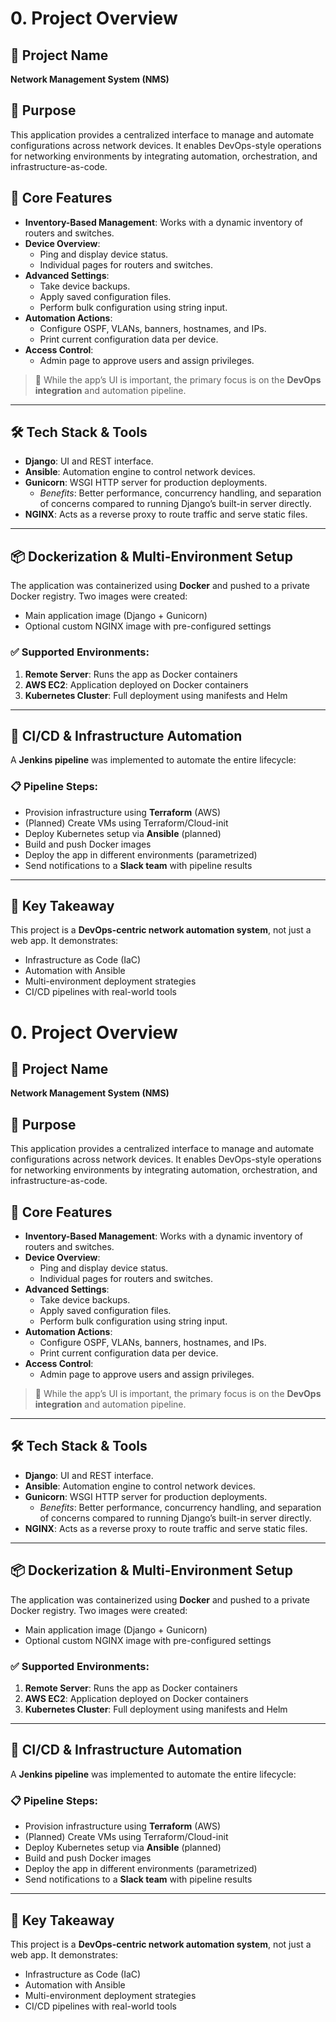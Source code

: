 # 0. Project Overview

## 📌 Project Name
**Network Management System (NMS)**

## 🚀 Purpose
This application provides a centralized interface to manage and automate configurations across network devices. It enables DevOps-style operations for networking environments by integrating automation, orchestration, and infrastructure-as-code.

## 🎯 Core Features

- **Inventory-Based Management**: Works with a dynamic inventory of routers and switches.
- **Device Overview**: 
  - Ping and display device status.
  - Individual pages for routers and switches.
- **Advanced Settings**:
  - Take device backups.
  - Apply saved configuration files.
  - Perform bulk configuration using string input.
- **Automation Actions**:
  - Configure OSPF, VLANs, banners, hostnames, and IPs.
  - Print current configuration data per device.
- **Access Control**:
  - Admin page to approve users and assign privileges.

> 🧠 While the app’s UI is important, the primary focus is on the **DevOps integration** and automation pipeline.

---

## 🛠️ Tech Stack & Tools

- **Django**: UI and REST interface.
- **Ansible**: Automation engine to control network devices.
- **Gunicorn**: WSGI HTTP server for production deployments.
  - *Benefits*: Better performance, concurrency handling, and separation of concerns compared to running Django’s built-in server directly.
- **NGINX**: Acts as a reverse proxy to route traffic and serve static files.

---

## 📦 Dockerization & Multi-Environment Setup

The application was containerized using **Docker** and pushed to a private Docker registry. Two images were created:
- Main application image (Django + Gunicorn)
- Optional custom NGINX image with pre-configured settings

### ✅ Supported Environments:
1. **Remote Server**: Runs the app as Docker containers
2. **AWS EC2**: Application deployed on Docker containers
3. **Kubernetes Cluster**: Full deployment using manifests and Helm

---

## 🔁 CI/CD & Infrastructure Automation

A **Jenkins pipeline** was implemented to automate the entire lifecycle:

### 📋 Pipeline Steps:
- Provision infrastructure using **Terraform** (AWS)
- (Planned) Create VMs using Terraform/Cloud-init
- Deploy Kubernetes setup via **Ansible** (planned)
- Build and push Docker images
- Deploy the app in different environments (parametrized)
- Send notifications to a **Slack team** with pipeline results

---

## 🧠 Key Takeaway

This project is a **DevOps-centric network automation system**, not just a web app. It demonstrates:
- Infrastructure as Code (IaC)
- Automation with Ansible
- Multi-environment deployment strategies
- CI/CD pipelines with real-world tools





# 0. Project Overview

## 📌 Project Name
**Network Management System (NMS)**

## 🚀 Purpose
This application provides a centralized interface to manage and automate configurations across network devices. It enables DevOps-style operations for networking environments by integrating automation, orchestration, and infrastructure-as-code.

## 🎯 Core Features

- **Inventory-Based Management**: Works with a dynamic inventory of routers and switches.
- **Device Overview**: 
  - Ping and display device status.
  - Individual pages for routers and switches.
- **Advanced Settings**:
  - Take device backups.
  - Apply saved configuration files.
  - Perform bulk configuration using string input.
- **Automation Actions**:
  - Configure OSPF, VLANs, banners, hostnames, and IPs.
  - Print current configuration data per device.
- **Access Control**:
  - Admin page to approve users and assign privileges.

> 🧠 While the app’s UI is important, the primary focus is on the **DevOps integration** and automation pipeline.

---

## 🛠️ Tech Stack & Tools

- **Django**: UI and REST interface.
- **Ansible**: Automation engine to control network devices.
- **Gunicorn**: WSGI HTTP server for production deployments.
  - *Benefits*: Better performance, concurrency handling, and separation of concerns compared to running Django’s built-in server directly.
- **NGINX**: Acts as a reverse proxy to route traffic and serve static files.

---

## 📦 Dockerization & Multi-Environment Setup

The application was containerized using **Docker** and pushed to a private Docker registry. Two images were created:
- Main application image (Django + Gunicorn)
- Optional custom NGINX image with pre-configured settings

### ✅ Supported Environments:
1. **Remote Server**: Runs the app as Docker containers
2. **AWS EC2**: Application deployed on Docker containers
3. **Kubernetes Cluster**: Full deployment using manifests and Helm

---

## 🔁 CI/CD & Infrastructure Automation

A **Jenkins pipeline** was implemented to automate the entire lifecycle:

### 📋 Pipeline Steps:
- Provision infrastructure using **Terraform** (AWS)
- (Planned) Create VMs using Terraform/Cloud-init
- Deploy Kubernetes setup via **Ansible** (planned)
- Build and push Docker images
- Deploy the app in different environments (parametrized)
- Send notifications to a **Slack team** with pipeline results

---

## 🧠 Key Takeaway

This project is a **DevOps-centric network automation system**, not just a web app. It demonstrates:
- Infrastructure as Code (IaC)
- Automation with Ansible
- Multi-environment deployment strategies
- CI/CD pipelines with real-world tools






